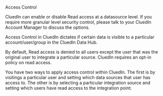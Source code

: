 Access Control

CluedIn can enable or disable Read access at a datasource level. If you require more granular level security control, please talk to your CluedIn Account Manager to discuss the options. 

Access Control in CluedIn dictates if certain data is visible to a particular account/user/group in the CluedIn Data Hub. 

By default, Read access is denied to all users except the user that was the original user to integrate a particular source. CluedIn requires an opt-in policy on read access. 

You have two ways to apply access control within CluedIn. The first is by visitings a particular user and setting which data sources that user has access to.  The other is by selecting a particular integration source and setting which users have read access to the integration point. 